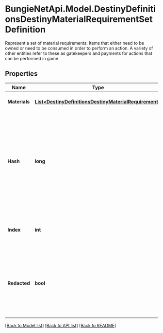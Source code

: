 # BungieNetApi.Model.DestinyDefinitionsDestinyMaterialRequirementSetDefinition
Represent a set of material requirements: Items that either need to be owned or need to be consumed in order to perform an action.  A variety of other entities refer to these as gatekeepers and payments for actions that can be performed in game.
## Properties

Name | Type | Description | Notes
------------ | ------------- | ------------- | -------------
**Materials** | [**List&lt;DestinyDefinitionsDestinyMaterialRequirement&gt;**](DestinyDefinitionsDestinyMaterialRequirement.md) | The list of all materials that are required. | [optional] 
**Hash** | **long** | The unique identifier for this entity. Guaranteed to be unique for the type of entity, but not globally.  When entities refer to each other in Destiny content, it is this hash that they are referring to. | [optional] 
**Index** | **int** | The index of the entity as it was found in the investment tables. | [optional] 
**Redacted** | **bool** | If this is true, then there is an entity with this identifier/type combination, but BNet is not yet allowed to show it. Sorry! | [optional] 

[[Back to Model list]](../README.md#documentation-for-models) [[Back to API list]](../README.md#documentation-for-api-endpoints) [[Back to README]](../README.md)

